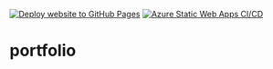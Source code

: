 [![Deploy website to GitHub Pages](https://github.com/Muhammadyousafrana/my_portfolio/actions/workflows/publish.yaml/badge.svg)](https://github.com/Muhammadyousafrana/my_portfolio/actions/workflows/publish.yaml)
[![Azure Static Web Apps CI/CD](https://github.com/Muhammadyousafrana/Muhammadyousafrana.github.io/actions/workflows/azure-static-web-apps-ashy-coast-00aca051e.yml/badge.svg)](https://github.com/Muhammadyousafrana/Muhammadyousafrana.github.io/actions/workflows/azure-static-web-apps-ashy-coast-00aca051e.yml)
# portfolio
